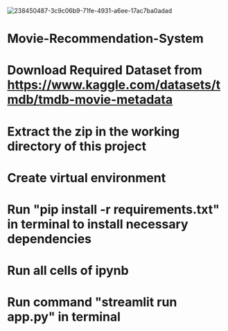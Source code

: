 ![238450487-3c9c06b9-71fe-4931-a6ee-17ac7ba0adad](https://github.com/preerna/Movie-Recommendation-System/assets/97750668/10331090-f612-4000-97e8-39ccd8798f8d)

# Movie-Recommendation-System 
# Download Required Dataset from https://www.kaggle.com/datasets/tmdb/tmdb-movie-metadata
# Extract the zip in the working directory of this project
# Create virtual environment
# Run "pip install -r requirements.txt" in terminal to install necessary dependencies
# Run all cells of ipynb
# Run command "streamlit run app.py" in terminal
